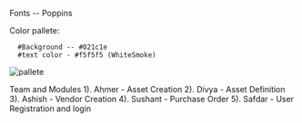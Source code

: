 Fonts -- Poppins

Color pallete:
  
      #Background -- #021c1e
      #text color - #f5f5f5 (WhiteSmoke)
      
![pallete](https://user-images.githubusercontent.com/37009663/195979484-81103a09-4ab3-48e4-ab95-9e404a9b78f3.PNG)

  
  Team and Modules
    1). Ahmer - Asset Creation
    2). Divya - Asset Definition
    3). Ashish - Vendor Creation
    4). Sushant - Purchase Order
    5). Safdar - User Registration and login
